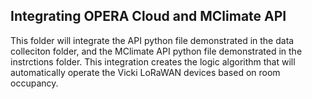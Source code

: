 ## Integrating OPERA Cloud and MClimate API

This folder will integrate the API python file demonstrated in the data colleciton folder, and the MClimate API python file demonstrated in the instrctions folder. This integration creates the logic algorithm that will automatically operate the Vicki LoRaWAN devices based on room occupancy.

